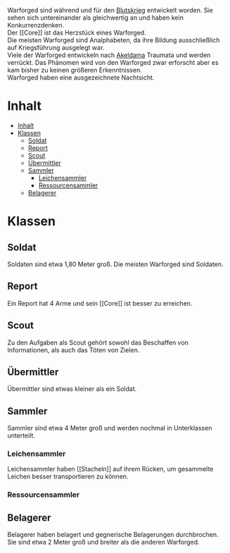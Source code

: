 Warforged sind während und für den [Blutskrieg](../Events/Blutskrieg.md) entwickelt worden. Sie sehen sich untereinander als gleichwertig an und haben kein Konkurrenzdenken.  
Der [[Core]] ist das Herzstück eines Warforged.  
Die meisten Warforged sind Analphabeten, da ihre Bildung ausschließlich auf Kriegsführung ausgelegt war.  
Viele der Warforged entwickeln nach [Akeldama](../Events/Akeldama.md) Traumata und werden verrückt. Das Phänomen wird von den Warforged zwar erforscht aber es kam bisher zu keinen größeren Erkenntnissen.  
Warforged haben eine ausgezeichnete Nachtsicht.

# Inhalt
- [Inhalt](./Warforged.md#Inhalt)
- [Klassen](./Warforged.md#Klassen)
	- [Soldat](./Warforged.md#Soldat)
	- [Report](./Warforged.md#Report)
	- [Scout](./Warforged.md#Scout)
	- [Übermittler](./Warforged.md#Übermittler)
	- [Sammler](./Warforged.md#Sammler)
		- [Leichensammler](./Warforged.md#Leichensammler)
		- [Ressourcensammler](./Warforged.md#Ressourcensammler)
	- [Belagerer](./Warforged.md#Belagerer)
# Klassen
## Soldat
Soldaten sind etwa 1,80 Meter groß. Die meisten Warforged sind Soldaten.
## Report
Ein Report hat 4 Arme und sein [[Core]] ist besser zu erreichen.
## Scout
Zu den Aufgaben als Scout gehört sowohl das Beschaffen von Informationen, als auch das Töten von Zielen.
## Übermittler
Übermittler sind etwas kleiner als ein Soldat.
## Sammler
Sammler sind etwa 4 Meter groß und werden nochmal in Unterklassen unterteilt.
### Leichensammler
Leichensammler haben [[Stacheln]] auf ihrem Rücken, um gesammelte Leichen besser transportieren zu können.
### Ressourcensammler
## Belagerer
Belagerer haben belagert und gegnerische Belagerungen durchbrochen. Sie sind etwa 2 Meter groß und breiter als die anderen Warforged.